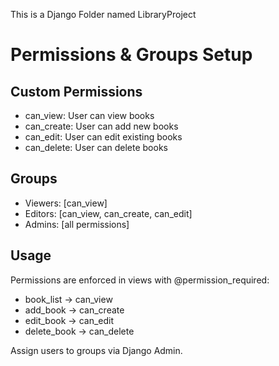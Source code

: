This is a Django Folder named LibraryProject

# Permissions & Groups Setup

## Custom Permissions
- can_view: User can view books
- can_create: User can add new books
- can_edit: User can edit existing books
- can_delete: User can delete books

## Groups
- Viewers: [can_view]
- Editors: [can_view, can_create, can_edit]
- Admins: [all permissions]

## Usage
Permissions are enforced in views with @permission_required:
- book_list → can_view
- add_book → can_create
- edit_book → can_edit
- delete_book → can_delete

Assign users to groups via Django Admin.